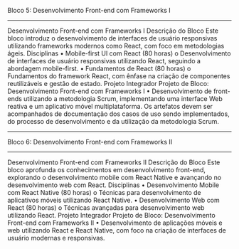 Bloco 5: Desenvolvimento Front-end com Frameworks I
________________________________________
Desenvolvimento Front-end com Frameworks I
Descrição do Bloco
Este bloco introduz o desenvolvimento de interfaces de usuário responsivas utilizando frameworks modernos como React, com foco em metodologias ágeis.
Disciplinas
•	Mobile-first UI com React (80 horas)
o	Desenvolvimento de interfaces de usuário responsivas utilizando React, seguindo a abordagem mobile-first.
•	Fundamentos de React (80 horas)
o	Fundamentos do framework React, com ênfase na criação de componentes reutilizáveis e gestão de estado.
Projeto Integrador
Projeto de Bloco: Desenvolvimento Front-end com Frameworks I
•	Desenvolvimento de front-ends utilizando a metodologia Scrum, implementando uma interface Web reativa e um aplicativo móvel multiplataforma. Os artefatos devem ser acompanhados de documentação dos casos de uso sendo implementados, do processo de desenvolvimento e da utilização da metodologia Scrum.
________________________________________
Bloco 6: Desenvolvimento Front-end com Frameworks II
________________________________________
Desenvolvimento Front-end com Frameworks II
Descrição do Bloco
Este bloco aprofunda os conhecimentos em desenvolvimento front-end, explorando o desenvolvimento mobile com React Native e avançando no desenvolvimento web com React.
Disciplinas
•	Desenvolvimento Mobile com React Native (80 horas)
o	Técnicas para desenvolvimento de aplicativos móveis utilizando React Native.
•	Desenvolvimento Web com React (80 horas)
o	Técnicas avançadas para desenvolvimento web utilizando React.
Projeto Integrador
Projeto de Bloco: Desenvolvimento Front-end com Frameworks II
•	Desenvolvimento de aplicações móveis e web utilizando React e React Native, com foco na criação de interfaces de usuário modernas e responsivas.
